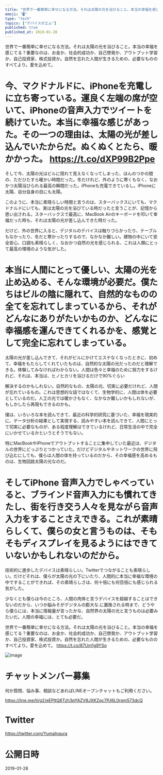 ```yaml
---
title: "世界で一番簡単に幸せになる方法。それは太陽の光を浴びること。本当の幸福を感じてる？重要なのは、お金か、社会的成功か、自己啓発か、アウトプット"
emoji: "🖥"
type: "tech"
topics: ["デバイスポエム"]
published: true
published_at: 2019-01-28
---
```


世界で一番簡単に幸せになる方法。それは太陽の光を浴びること。本当の幸福を感じてる？重要なのは、お金か、社会的成功か、自己啓発か、アウトプット学習か、自己投資家、株式投資か。自然を忘れた人間が生きるための、必要なもののすべてより。愛を込めて。


# 今、マクドナルドに、iPhoneを充電しに立ち寄っている。運良く左端の席が空いて、iPhoneの音声入力でツイートを続けていた。本当に幸福な感じがあった。その一つの理由は、太陽の光が差し込んでいたからだ。ぬくぬくとたら、暖かかった。 https://t.co/dXP99B2Ppe

そして今、太陽の光はビルに隠れて見えなくなってしまった、ほんのつかの間の、ただひたすら暖かい時間だった。冬だけれど、外のように寒くもなく、なおかつ太陽浴びられる最高の瞬間だった。iPhoneも充電できているし。iPhoneに太陽、自分自身の目にも太陽。

このように、本当に素晴らしい時間と言うのは、スターバックスにいても、マクドナルドにいても、実は太陽の光を浴びている時だったと言うことが、記憶から思い出される。スターバックスで最高に、MacBook Airのキーボードを叩いて幸福だった時も、それは太陽の光が差し込んできた時だった。

だけど、外の世界に入ると、デジタルのデバイスは触りづらかったり、テーブルもなかったり、冬だと寒かったりするので、なかなか難しい。建物の中にいて安全安心、口調も素晴らしく、なおかつ自然の光を感じられる、これは人類にとって最高の環境のような気がした。

# 本当に人間にとって優しい、太陽の光を止め込める、そんな環境が必要だ。僕たちはビルの陰に隠れて、自然的なものの全てを忘れてしまっているから、それがどんなにありがたいかものか、どんなに幸福感を運んできてくれるかを、感覚として完全に忘れてしまっている。

太陽の光が差し込んできて、それがビルにかけてエステなくなったときに、初めて、幸福をもたらしてくれていたものは、自然的な太陽の光だったのだと理解できる。体験してみなければわからない。人間は色々と幸福のために努力をするけれど、それは、本当は、ヒノヒカリを浴びるだけで90%ぐらい

解決するのかもしれない。自然的なもの、太陽の光、切実に必要だけれど、人間が忘れているもの。これは思想的な話ではなくて、生物学的に、人間は体を必要としているのだ。人工の光では暖かさもなく、なかなか難しいかもしれないが、もしかしたら再現もできるのかも。

僕は、いろいろな本を読んできて、最近の科学的研究に基づいた、幸福を現実的に、データ分析の結果として実現する、読みやすい本を読んできて、人間にとって切実に必要なものが、ある程度理解はできているけれど、日常生活の中で完全にいかせているかというとそうでもない。

特にMacBookやiPhoneでアウトプットすることに集中していた最近は、デジタルの世界にどっぷりとつかっていた。だけどデジタルやネットワークの世界に飛び込むにしても、僕らは人間の体を持っているのだから、その幸福感を高めるものは、生物回路太陽の光なのだ。

# そしてiPhone 音声入力でしゃべっていると、ブラインド音声入力にも慣れてきたし、街を行き交う人々を見ながら音声入力をすることさえできる。これが素晴らしくて、僕らの女と言うものは、そもそもディスプレイを見るようにはできていないかもしれないのだから。

技術的に進歩したデバイスは素晴らしい。Twitterでつながることも素晴らしい。だけどそれは、僕らが太陽の光の下にいたり、人間的に本当に幸福な環境の中ですることができれば、その素晴らしさは、何十倍にも何百倍にも感じられる気がした。

少なくとも僕らは今のところ、人間の肉体と言うデバイスを超越することはできないのだから、いつか脳みそがデジタルの膨大な.に置換される時まで、どうやら僕らには、本当に情報量が言ったかな、自然界の太陽の光と言うものは必要みたいだ。人間の幸福には、とても必要だ。

世界で一番簡単に幸せになる方法。それは太陽の光を浴びること。本当の幸福を感じてる？重要なのは、お金か、社会的成功か、自己啓発か、アウトプット学習か、自己投資家、株式投資か。自然を忘れた人間が生きるための、必要なもののすべてより。愛を込めて。 https://t.co/87Um1g9YSo

![image](https://user-images.githubusercontent.com/13635059/51808644-e531bb00-22d9-11e9-87c1-629b6402adbc.png)








<!-- Update From Qiita API -->

# チャットメンバー募集


何か質問、悩み事、相談などあればLINEオープンチャットもご利用ください。

https://line.me/ti/g2/eEPltQ6Tzh3pYAZV8JXKZqc7PJ6L0rpm573dcQ





# Twitter


https://twitter.com/YumaInaura


<!-- Update From Qiita API -->



# 公開日時

2019-01-28

